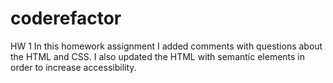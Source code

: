 # coderefactor
HW 1
In this homework assignment I added comments with questions about the HTML and CSS. I also updated the HTML with semantic elements in order to increase accessibility. 
